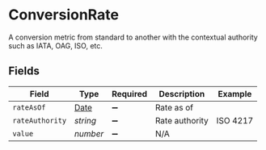 # ConversionRate

A conversion metric from standard to another with the contextual authority such as IATA, OAG, ISO, etc.


## Fields

| Field                                                                                         | Type                                                                                          | Required                                                                                      | Description                                                                                   | Example                                                                                       |
| --------------------------------------------------------------------------------------------- | --------------------------------------------------------------------------------------------- | --------------------------------------------------------------------------------------------- | --------------------------------------------------------------------------------------------- | --------------------------------------------------------------------------------------------- |
| `rateAsOf`                                                                                    | [Date](https://developer.mozilla.org/en-US/docs/Web/JavaScript/Reference/Global_Objects/Date) | :heavy_minus_sign:                                                                            | Rate as of                                                                                    |                                                                                               |
| `rateAuthority`                                                                               | *string*                                                                                      | :heavy_minus_sign:                                                                            | Rate authority                                                                                | ISO 4217                                                                                      |
| `value`                                                                                       | *number*                                                                                      | :heavy_minus_sign:                                                                            | N/A                                                                                           |                                                                                               |